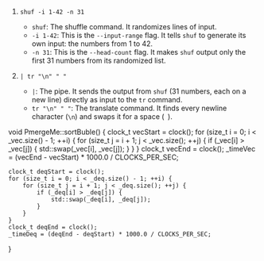 1.  `shuf -i 1-42 -n 31`
    *   `shuf`: The shuffle command. It randomizes lines of input.
    *   `-i 1-42`: This is the `--input-range` flag. It tells `shuf` to generate its own input: the numbers from 1 to 42.
    *   `-n 31`: This is the `--head-count` flag. It makes `shuf` output only the first 31 numbers from its randomized list.

2.  `| tr "\n" " "`
    *   `|`: The pipe. It sends the output from `shuf` (31 numbers, each on a new line) directly as input to the `tr` command.
    *   `tr "\n" " "`: The translate command. It finds every newline character (`\n`) and swaps it for a space (` `).


void PmergeMe::sortBuble() {
	clock_t vecStart = clock();
	for (size_t i = 0; i < _vec.size() - 1; ++i) {
		for (size_t j = i + 1; j < _vec.size(); ++j) {
			if (_vec[i] > _vec[j]) {
				std::swap(_vec[i], _vec[j]);
			}
		}
	}
	clock_t vecEnd = clock();
	_timeVec = (vecEnd - vecStart) * 1000.0 / CLOCKS_PER_SEC;

	clock_t deqStart = clock();
	for (size_t i = 0; i < _deq.size() - 1; ++i) {
		for (size_t j = i + 1; j < _deq.size(); ++j) {
			if (_deq[i] > _deq[j]) {
				std::swap(_deq[i], _deq[j]);
			}
		}
	}
	clock_t deqEnd = clock();
	_timeDeq = (deqEnd - deqStart) * 1000.0 / CLOCKS_PER_SEC;
}
